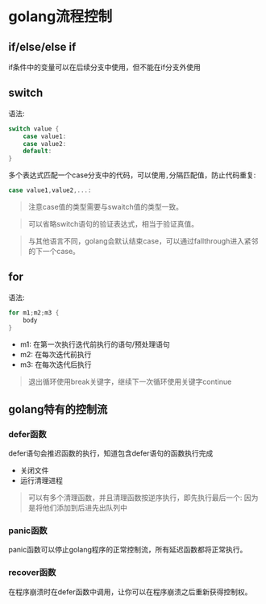 # golang流程控制

## if/else/else if

if条件中的变量可以在后续分支中使用，但不能在if分支外使用

## switch

语法:
```go
switch value {
    case value1:
    case value2:
    default:
}
```

多个表达式匹配一个case分支中的代码，可以使用`,`分隔匹配值，防止代码重复:
```go
case value1,value2,...:
```

> 注意case值的类型需要与swaitch值的类型一致。

> 可以省略switch语句的验证表达式，相当于验证真值。

> 与其他语言不同，golang会默认结束case，可以通过fallthrough进入紧邻的下一个case。


## for

语法:
```go
for m1;m2;m3 {
    body
}
```

- m1: 在第一次执行迭代前执行的语句/预处理语句
- m2: 在每次迭代前执行
- m3: 在每次迭代后执行


> 退出循环使用break关键字，继续下一次循环使用关键字continue


## golang特有的控制流

### defer函数

defer语句会推迟函数的执行，知道包含defer语句的函数执行完成

- 关闭文件
- 运行清理进程

> 可以有多个清理函数，并且清理函数按逆序执行，即先执行最后一个: 因为是将他们添加到后进先出队列中


### panic函数

panic函数可以停止golang程序的正常控制流，所有延迟函数都将正常执行。


### recover函数

在程序崩溃时在defer函数中调用，让你可以在程序崩溃之后重新获得控制权。


